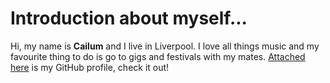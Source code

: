 # Introduction about myself...

Hi, my name is __Cailum__ and I live in Liverpool. I love all things music and my favourite thing to do is go to gigs and festivals with my mates. [Attached here](<https://github.com/cailumleyshon>) is my GitHub profile, check it out!
